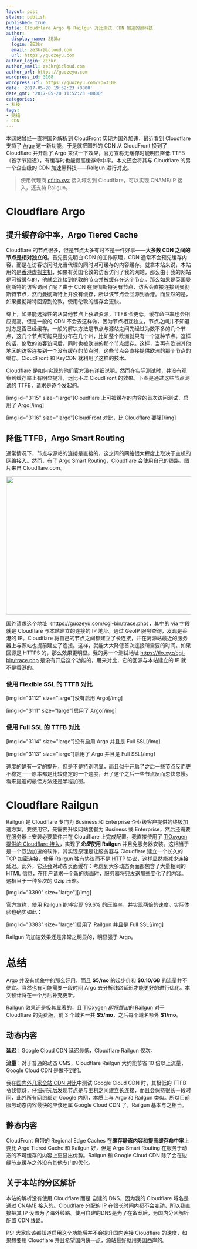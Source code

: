 ```yaml
---
layout: post
status: publish
published: true
title: Cloudflare Argo 与 Railgun 对比测试，CDN 加速的黑科技
author:
  display_name: ZE3kr
  login: ZE3kr
  email: ze3kr@icloud.com
  url: https://guozeyu.com
author_login: ZE3kr
author_email: ze3kr@icloud.com
author_url: https://guozeyu.com
wordpress_id: 3108
wordpress_url: https://guozeyu.com/?p=3108
date: '2017-05-20 19:52:23 +0800'
date_gmt: '2017-05-20 11:52:23 +0800'
categories:
- 科技
tags:
- 网络
- CDN
---
```

<p>本网站曾经一直将国外解析到 CloudFront 实现为国外加速，最近看到 Cloudflare 支持了 <a href="https://blog.cloudflare.com/argo/">Argo</a> 这一新功能，于是就把国外的 CDN 从 CloudFront 换到了 Cloudflare 并开启了 Argo 来试一下效果，官方宣称无缓存时能明显降低 TTFB（首字节延迟），有缓存时也能提高缓存命中率。本文还会将其与 Cloudflare 的另一个企业级的 CDN 加速黑科技——Railgun 进行对比。<br />
<!--more--></p>
<blockquote><p>使用代理商 <a href="https://cf.tlo.xyz">cf.tlo.xyz</a> 接入域名到 Cloudflare，可以实现 CNAME/IP 接入，还支持 Railgun。</p></blockquote>
<h1>Cloudflare Argo</h1>
<h2>提升缓存命中率，Argo Tiered Cache</h2>
<p>Cloudflare 的节点很多，但是节点太多有时不是一件好事——<strong>大多数 CDN 之间的节点是相对独立的</strong>。首先要先明白 CDN 的工作原理，CDN 通常不会预先缓存内容，而是在访客访问时充当代理的同时对可缓存的内容缓存。就拿本站来说，本站用的是<a href="https://domain.tloxygen.com/web-hosting/index.php" target="_blank">香港虚拟主机</a>，如果有英国伦敦的访客访问了我的网站，那么由于我的网站是可被缓存的，他就会连接到伦敦的节点并被缓存在这个节点。那么如果是英国曼彻斯特的访客访问了呢？由于 CDN 在曼彻斯特另有节点，访客会直接连接到曼彻斯特节点，然而曼彻斯特上并没有缓存，所以该节点会回源到香港。而显然的是，如果曼彻斯特回源到伦敦，使用伦敦的缓存会更快。</p>
<p>综上，如果能选择性的从其他节点上获取资源，TTFB 会更低，缓存命中率也会相应提高。但是一般的 CDN 不会去这样做，因为节点相互独立，节点之间并不知道对方是否已经缓存。一般的解决方法是节点与源站之间先经过为数不多的几个节点，这几个节点可能只是分布在几个州，比如整个欧洲就只有一个这种节点。这样的话，伦敦的访客访问后，同时也被欧洲的那个节点缓存。这样，当再有欧洲其他地区的访客连接到一个没有缓存的节点时，这些节点会直接提供欧洲的那个节点的缓存。CloudFront 和 KeyCDN 就利用了这样的技术。</p>
<p>Cloudflare 是如何实现的他们官方没有详细说明。然而在实际测试时，并没有观察到缓存率上有明显提升，远比不过 CloudFront 的效果。下图是通过这些节点测试的 TTFB，请求是逐个发起的。</p>
<p>[img id="3115" size="large"]Cloudflare 上可被缓存的内容的首次访问测试，启用了 Argo[/img]</p>
<p>[img id="3116" size="large"]CloudFront 对比，比 Cloudflare 要强[/img]</p>
<h2>降低 TTFB，Argo Smart Routing</h2>
<p>通常情况下，节点与源站的连接是直接的，这之间的网络很大程度上取决于主机的网络接入。然而，有了 Argo Smart Routing，Cloudflare 会使用自己的线路。图片来自 Cloudflare.com。</p>
<p><img class="aligncenter wp-image-3109 size-full" src="https://cdn.landcement.com/sites/2/2017/05/argo_animation.gif" alt="" width="960" height="375" /></p>
<p>国外请求这个地址（<a href="https://guozeyu.com/cgi-bin/trace.php" target="_blank">https://guozeyu.com/cgi-bin/trace.php</a>），其中的 via 字段就是 Cloudflare 与本站建立的连接的 IP 地址。通过 GeoIP 服务查询，发现是香港的 IP。Cloudflare 将自己的节点之间都建立了长连接，并在离源站最近的服务器上与源站也提前建立了连接。这样，就能大大降低首次连接所需要的时间。如果回源是 HTTPS 的，那么效果更明显。我的另一个测试地址 <a href="https://tlo.xyz/cgi-bin/trace.php" target="_blank">https://tlo.xyz/cgi-bin/trace.php</a> 是没有开启这个功能的，用来对比，它的回源与本站建立的 IP 就不是香港的。</p>
<h3>使用 Flexible SSL 的 TTFB 对比</h3>
<p>[img id="3112" size="large"]没有启用 Argo[/img]</p>
<p>[img id="3111" size="large"]启用了 Argo[/img]</p>
<h3>使用 Full SSL 的 TTFB 对比</h3>
<p>[img id="3114" size="large"]没有启用 Argo 并且是 Full SSL[/img]</p>
<p>[img id="3113" size="large"]启用了 Argo 并且是 Full SSL[/img]</p>
<p>速度的确有一定的提升，但是不是特别明显，而且似乎开启了之后一些节点反而更不稳定——原本都是比较稳定的一个速度，开了这个之后一些节点反而忽快忽慢。看来提速的最佳方法还是半程加密。</p>
<h1>Cloudflare Railgun</h1>
<p>Railgun 是 Cloudflare 专门为 Business 和 Enterprise 企业级客户提供的终极加速方案。要使用它，先需要升级网站套餐为 Business 或 Enterprise，然后还需要在服务器上安装必要软件并在 Cloudflare 上完成配置。我直接使用了 <a href="https://guozeyu.com/2017/11/cloudflare-cnameip/">TlOxygen 提供的 Cloudflare 接入</a>，实现了<i><b>免费</b></i><strong>使用 Railgun</strong> 并且免服务器安装。这相当于是一个双边加速的软件，其实现原理是让服务器与 Cloudflare 建立一个长久的 TCP 加密连接，使用 Railgun 独有协议而不是 HTTP 协议，这样显然能减少连接延迟。此外，它还会对动态页面缓存：考虑到大多动态页面都包含了大量相同的 HTML 信息，在用户请求一个新的页面时，服务器将只发送那些变化了的内容。这相当于一种多次的 Gzip 压缩。</p>
<p>[img id="3390" size="large"][/img]</p>
<p>官方宣称，使用 Railgun 能够实现 99.6% 的压缩率，并实现两倍的速度。实际体验也确实如此：</p>
<p>[img id="3383" size="large"]启用了 Railgun 并且是 Full SSL[/img]</p>
<p>Railgun 的加速效果还是非常之明显的，明显强于 Argo。</p>
<h1>总结</h1>
<p>Argo 并没有想象中的那么好用，而且 <b>$5/mo</b> 的起步价和 <b>$0.10/GB</b> 的流量并不便宜。当然也有可能需要一段时间 Argo 去分析线路延迟才能更好的进行优化。本文预计将在一个月后补充更新。</p>
<p>Railgun 效果还是极其显著的，且 <a href="https://guozeyu.com/2017/11/cloudflare-cnameip/">TlOxygen <i>即将推出</i>的 Railgun</a> 对于 Cloudflare 的免费版，前 3 个域名一共 <b>$5/mo</b>，之后每个域名额外 <b>$1/mo。</b></p>
<h2>动态内容</h2>
<p><b>延迟</b>：Google Cloud CDN 延迟最低，Cloudflare Railgun 仅次。</p>
<p><b>流量</b>：对于普通的动态 CMS，Cloudflare Railgun 大约能节省 10 倍以上流量，Google Cloud CDN 是做不到的。</p>
<p>我在<a href="https://guozeyu.com/2017/01/wordpress-full-site-cdn/">国内外几家全站 CDN 对比</a>中测试 Google Cloud CDN 时，其极低的 TTFB 令我惊讶，仔细研究后发现节点是与主机之间建立长连接，而且会保持很长一段时间，此外所有网络都走 Google 内网，本质上与 Argo 和 Railgun 类似。所以目前服务动态内容最快的应该还属 Google Cloud CDN 了，Railgun 基本与之相当。</p>
<h2>静态内容</h2>
<p>CloudFront 自带的 Regional Edge Caches 在<b>缓存静态内容</b>和<b>提高缓存命中率</b>上要比 Argo Tiered Cache 和 Railgun 好，但是 Argo Smart Routing 在服务于动态的不可缓存的内容上更显出优势。Railgun 和 Google Cloud CDN 除了会在边缘节点缓存之外没有其他专门的优化。</p>
<h2>关于本站的分区解析</h2>
<p>本站的解析没有使用 Cloudflare 而是 自建的 DNS，因为我的 Cloudflare 域名是通过 CNAME 接入的。Cloudflare 分配的 IP 在很长时间内都不会变动，所以我直接把其 IP 设置为了海外线路。使用自建的DNS是为了在备案后，为国内分区解析配置 CDN 线路。</p>
<p>PS: 大家应该都知道启用这个功能后并不会提升国内连接 Cloudflare 的速度，如果想要用 Cloudflare 并且希望国内快一点，源站最好就用美国西岸的。</p>
